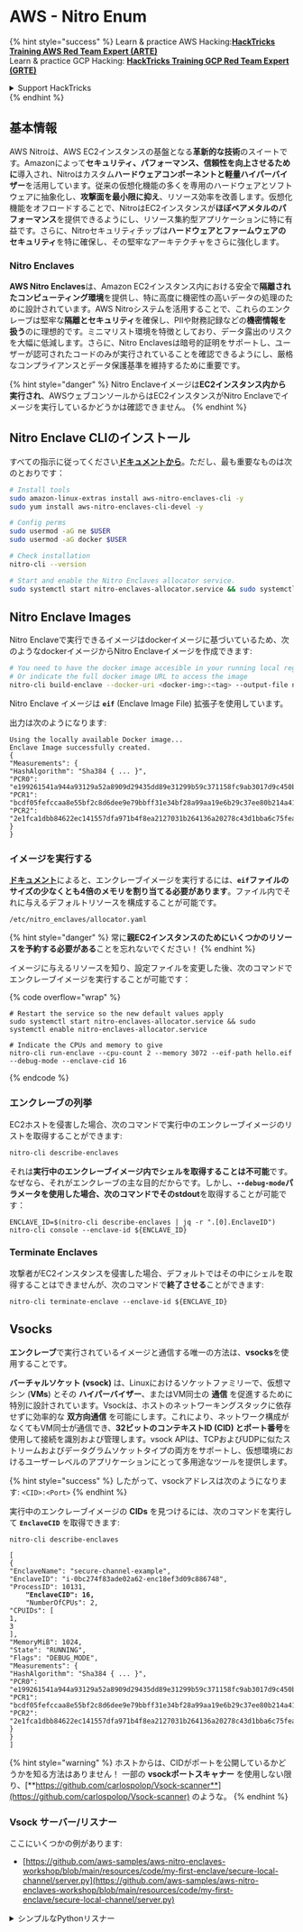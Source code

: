 # AWS - Nitro Enum

{% hint style="success" %}
Learn & practice AWS Hacking:<img src="../../../../.gitbook/assets/image (1) (1) (1) (1).png" alt="" data-size="line">[**HackTricks Training AWS Red Team Expert (ARTE)**](https://training.hacktricks.xyz/courses/arte)<img src="../../../../.gitbook/assets/image (1) (1) (1) (1).png" alt="" data-size="line">\
Learn & practice GCP Hacking: <img src="../../../../.gitbook/assets/image (2) (1).png" alt="" data-size="line">[**HackTricks Training GCP Red Team Expert (GRTE)**<img src="../../../../.gitbook/assets/image (2) (1).png" alt="" data-size="line">](https://training.hacktricks.xyz/courses/grte)

<details>

<summary>Support HackTricks</summary>

* Check the [**subscription plans**](https://github.com/sponsors/carlospolop)!
* **Join the** 💬 [**Discord group**](https://discord.gg/hRep4RUj7f) or the [**telegram group**](https://t.me/peass) or **follow** us on **Twitter** 🐦 [**@hacktricks\_live**](https://twitter.com/hacktricks_live)**.**
* **Share hacking tricks by submitting PRs to the** [**HackTricks**](https://github.com/carlospolop/hacktricks) and [**HackTricks Cloud**](https://github.com/carlospolop/hacktricks-cloud) github repos.

</details>
{% endhint %}

## 基本情報

AWS Nitroは、AWS EC2インスタンスの基盤となる**革新的な技術**のスイートです。Amazonによって**セキュリティ、パフォーマンス、信頼性を向上させるために**導入され、Nitroはカスタム**ハードウェアコンポーネントと軽量ハイパーバイザー**を活用しています。従来の仮想化機能の多くを専用のハードウェアとソフトウェアに抽象化し、**攻撃面を最小限に抑え**、リソース効率を改善します。仮想化機能をオフロードすることで、NitroはEC2インスタンスが**ほぼベアメタルのパフォーマンス**を提供できるようにし、リソース集約型アプリケーションに特に有益です。さらに、Nitroセキュリティチップは**ハードウェアとファームウェアのセキュリティ**を特に確保し、その堅牢なアーキテクチャをさらに強化します。

### Nitro Enclaves

**AWS Nitro Enclaves**は、Amazon EC2インスタンス内における安全で**隔離されたコンピューティング環境**を提供し、特に高度に機密性の高いデータの処理のために設計されています。AWS Nitroシステムを活用することで、これらのエンクレーブは堅牢な**隔離とセキュリティ**を確保し、PIIや財務記録などの**機密情報を扱う**のに理想的です。ミニマリスト環境を特徴としており、データ露出のリスクを大幅に低減します。さらに、Nitro Enclavesは暗号的証明をサポートし、ユーザーが認可されたコードのみが実行されていることを確認できるようにし、厳格なコンプライアンスとデータ保護基準を維持するために重要です。

{% hint style="danger" %}
Nitro Enclaveイメージは**EC2インスタンス内から実行され**、AWSウェブコンソールからはEC2インスタンスがNitro Enclaveでイメージを実行しているかどうかは確認できません。
{% endhint %}

## Nitro Enclave CLIのインストール

すべての指示に従ってください[**ドキュメントから**](https://catalog.us-east-1.prod.workshops.aws/event/dashboard/en-US/workshop/1-my-first-enclave/1-1-nitro-enclaves-cli#run-connect-and-terminate-the-enclave)。ただし、最も重要なものは次のとおりです：
```bash
# Install tools
sudo amazon-linux-extras install aws-nitro-enclaves-cli -y
sudo yum install aws-nitro-enclaves-cli-devel -y

# Config perms
sudo usermod -aG ne $USER
sudo usermod -aG docker $USER

# Check installation
nitro-cli --version

# Start and enable the Nitro Enclaves allocator service.
sudo systemctl start nitro-enclaves-allocator.service && sudo systemctl enable nitro-enclaves-allocator.service
```
## Nitro Enclave Images

Nitro Enclaveで実行できるイメージはdockerイメージに基づいているため、次のようなdockerイメージからNitro Enclaveイメージを作成できます:
```bash
# You need to have the docker image accesible in your running local registry
# Or indicate the full docker image URL to access the image
nitro-cli build-enclave --docker-uri <docker-img>:<tag> --output-file nitro-img.eif
```
Nitro Enclave イメージは **`eif`** (Enclave Image File) 拡張子を使用しています。

出力は次のようになります:
```
Using the locally available Docker image...
Enclave Image successfully created.
{
"Measurements": {
"HashAlgorithm": "Sha384 { ... }",
"PCR0": "e199261541a944a93129a52a8909d29435dd89e31299b59c371158fc9ab3017d9c450b0a580a487e330b4ac691943284",
"PCR1": "bcdf05fefccaa8e55bf2c8d6dee9e79bbff31e34bf28a99aa19e6b29c37ee80b214a414b7607236edf26fcb78654e63f",
"PCR2": "2e1fca1dbb84622ec141557dfa971b4f8ea2127031b264136a20278c43d1bba6c75fea286cd4de9f00450b6a8db0e6d3"
}
}
```
### イメージを実行する

[**ドキュメント**](https://catalog.us-east-1.prod.workshops.aws/event/dashboard/en-US/workshop/1-my-first-enclave/1-1-nitro-enclaves-cli#run-connect-and-terminate-the-enclave)によると、エンクレーブイメージを実行するには、**`eif`ファイルのサイズの少なくとも4倍のメモリを割り当てる必要があります**。ファイル内でそれに与えるデフォルトリソースを構成することが可能です。
```shell
/etc/nitro_enclaves/allocator.yaml
```
{% hint style="danger" %}
常に**親EC2インスタンスのためにいくつかのリソースを予約する必要がある**ことを忘れないでください！
{% endhint %}

イメージに与えるリソースを知り、設定ファイルを変更した後、次のコマンドでエンクレーブイメージを実行することが可能です：

{% code overflow="wrap" %}
```shell
# Restart the service so the new default values apply
sudo systemctl start nitro-enclaves-allocator.service && sudo systemctl enable nitro-enclaves-allocator.service

# Indicate the CPUs and memory to give
nitro-cli run-enclave --cpu-count 2 --memory 3072 --eif-path hello.eif --debug-mode --enclave-cid 16
```
{% endcode %}

### エンクレーブの列挙

EC2ホストを侵害した場合、次のコマンドで実行中のエンクレーブイメージのリストを取得することができます:
```bash
nitro-cli describe-enclaves
```
それは**実行中のエンクレーブイメージ内でシェルを取得することは不可能**です。なぜなら、それがエンクレーブの主な目的だからです。しかし、**`--debug-mode`**パラメータを使用した場合、次のコマンドでその**stdout**を取得することが可能です：
```shell
ENCLAVE_ID=$(nitro-cli describe-enclaves | jq -r ".[0].EnclaveID")
nitro-cli console --enclave-id ${ENCLAVE_ID}
```
### Terminate Enclaves

攻撃者がEC2インスタンスを侵害した場合、デフォルトではその中にシェルを取得することはできませんが、次のコマンドで**終了させる**ことができます:
```shell
nitro-cli terminate-enclave --enclave-id ${ENCLAVE_ID}
```
## Vsocks

**エンクレーブ**で実行されているイメージと通信する唯一の方法は、**vsocks**を使用することです。

**バーチャルソケット (vsock)** は、Linuxにおけるソケットファミリーで、仮想マシン (**VMs**) とその **ハイパーバイザー**、またはVM同士の **通信** を促進するために特別に設計されています。Vsockは、ホストのネットワーキングスタックに依存せずに効率的な **双方向通信** を可能にします。これにより、ネットワーク構成がなくてもVM同士が通信でき、**32ビットのコンテキストID (CID) とポート番号**を使用して接続を識別および管理します。vsock APIは、TCPおよびUDPに似たストリームおよびデータグラムソケットタイプの両方をサポートし、仮想環境におけるユーザーレベルのアプリケーションにとって多用途なツールを提供します。

{% hint style="success" %}
したがって、vsockアドレスは次のようになります: `<CID>:<Port>`
{% endhint %}

実行中のエンクレーブイメージの **CIDs** を見つけるには、次のコマンドを実行して **`EnclaveCID`** を取得できます:

<pre class="language-bash"><code class="lang-bash">nitro-cli describe-enclaves

[
{
"EnclaveName": "secure-channel-example",
"EnclaveID": "i-0bc274f83ade02a62-enc18ef3d09c886748",
"ProcessID": 10131,
<strong>    "EnclaveCID": 16,
</strong>    "NumberOfCPUs": 2,
"CPUIDs": [
1,
3
],
"MemoryMiB": 1024,
"State": "RUNNING",
"Flags": "DEBUG_MODE",
"Measurements": {
"HashAlgorithm": "Sha384 { ... }",
"PCR0": "e199261541a944a93129a52a8909d29435dd89e31299b59c371158fc9ab3017d9c450b0a580a487e330b4ac691943284",
"PCR1": "bcdf05fefccaa8e55bf2c8d6dee9e79bbff31e34bf28a99aa19e6b29c37ee80b214a414b7607236edf26fcb78654e63f",
"PCR2": "2e1fca1dbb84622ec141557dfa971b4f8ea2127031b264136a20278c43d1bba6c75fea286cd4de9f00450b6a8db0e6d3"
}
}
]
</code></pre>

{% hint style="warning" %}
ホストからは、CIDがポートを公開しているかどうかを知る方法はありません！ 一部の **vsockポートスキャナー** を使用しない限り、[**https://github.com/carlospolop/Vsock-scanner**](https://github.com/carlospolop/Vsock-scanner) のような。
{% endhint %}

### Vsock サーバー/リスナー

ここにいくつかの例があります:

* [https://github.com/aws-samples/aws-nitro-enclaves-workshop/blob/main/resources/code/my-first-enclave/secure-local-channel/server.py](https://github.com/aws-samples/aws-nitro-enclaves-workshop/blob/main/resources/code/my-first-enclave/secure-local-channel/server.py)

<details>

<summary>シンプルなPythonリスナー</summary>
```python
#!/usr/bin/env python3

# From
https://medium.com/@F.DL/understanding-vsock-684016cf0eb0

import socket

CID = socket.VMADDR_CID_HOST
PORT = 9999

s = socket.socket(socket.AF_VSOCK, socket.SOCK_STREAM)
s.bind((CID, PORT))
s.listen()
(conn, (remote_cid, remote_port)) = s.accept()

print(f"Connection opened by cid={remote_cid} port={remote_port}")

while True:
buf = conn.recv(64)
if not buf:
break

print(f"Received bytes: {buf}")
```
</details>
```bash
# Using socat
socat VSOCK-LISTEN:<port>,fork EXEC:"echo Hello from server!"
```
### Vsock クライアント

例:

* [https://github.com/aws-samples/aws-nitro-enclaves-workshop/blob/main/resources/code/my-first-enclave/secure-local-channel/client.py](https://github.com/aws-samples/aws-nitro-enclaves-workshop/blob/main/resources/code/my-first-enclave/secure-local-channel/client.py)

<details>

<summary>シンプルな Python クライアント</summary>
```python
#!/usr/bin/env python3

#From https://medium.com/@F.DL/understanding-vsock-684016cf0eb0

import socket

CID = socket.VMADDR_CID_HOST
PORT = 9999

s = socket.socket(socket.AF_VSOCK, socket.SOCK_STREAM)
s.connect((CID, PORT))
s.sendall(b"Hello, world!")
s.close()
```
</details>
```bash
# Using socat
echo "Hello, vsock!" | socat - VSOCK-CONNECT:3:5000
```
### Vsock Proxy

ツール vsock-proxy は、別のアドレスで vsock プロキシをプロキシすることを可能にします。例えば：
```bash
vsock-proxy 8001 ip-ranges.amazonaws.com 443 --config your-vsock-proxy.yaml
```
これは**vsockのローカルポート8001**を`ip-ranges.amazonaws.com:443`に転送し、ファイル**`your-vsock-proxy.yaml`**には`ip-ranges.amazonaws.com:443`にアクセスするための次の内容が含まれている可能性があります：
```yaml
allowlist:
- {address: ip-ranges.amazonaws.com, port: 443}
```
EC2ホストによって使用されるvsockアドレス（**`<CID>:<Port>`**）を見ることが可能です（`3:8001`に注意してください。3はCIDで、8001はポートです）： 

{% code overflow="wrap" %}
```bash
sudo ss -l -p -n | grep v_str
v_str LISTEN 0      0                                                                              3:8001                   *:*     users:(("vsock-proxy",pid=9458,fd=3))
```
{% endcode %}

## Nitro Enclave Atestation & KMS

Nitro Enclaves SDKは、エンクレーブがNitro **ハイパーバイザー**から**暗号的に署名されたアテステーション文書**を要求できるようにします。この文書には、そのエンクレーブに特有の**ユニークな測定値**が含まれています。これらの測定値は、**ハッシュとプラットフォーム構成レジスタ（PCR）**を含み、アテステーションプロセス中に**エンクレーブのアイデンティティを証明し**、**外部サービスとの信頼を構築する**ために使用されます。アテステーション文書には通常、PCR0、PCR1、PCR2のような値が含まれており、これはエンクレーブEIFを構築して保存する際に遭遇したことがあります。

[**docs**](https://catalog.us-east-1.prod.workshops.aws/event/dashboard/en-US/workshop/1-my-first-enclave/1-3-cryptographic-attestation#a-unique-feature-on-nitro-enclaves)から、これらはPCR値です：

<table><thead><tr><th width="97">PCR</th><th width="221">...のハッシュ</th><th>説明</th></tr></thead><tbody><tr><td>PCR0</td><td>エンクレーブイメージファイル</td><td>セクションデータなしで、イメージファイルの内容の連続的な測定。</td></tr><tr><td>PCR1</td><td>Linuxカーネルとブートストラップ</td><td>カーネルとブートramfsデータの連続的な測定。</td></tr><tr><td>PCR2</td><td>アプリケーション</td><td>ブートramfsなしで、ユーザーアプリケーションの連続的かつ順序通りの測定。</td></tr><tr><td>PCR3</td><td>親インスタンスに割り当てられたIAMロール</td><td>親インスタンスに割り当てられたIAMロールの連続的な測定。親インスタンスが正しいIAMロールを持っている場合にのみ、アテステーションプロセスが成功することを保証します。</td></tr><tr><td>PCR4</td><td>親インスタンスのインスタンスID</td><td>親インスタンスのIDの連続的な測定。親インスタンスが特定のインスタンスIDを持っている場合にのみ、アテステーションプロセスが成功することを保証します。</td></tr><tr><td>PCR8</td><td>エンクレーブイメージファイル署名証明書</td><td>エンクレーブイメージファイルに指定された署名証明書の測定。特定の証明書によって署名されたエンクレーブイメージファイルからブートされた場合にのみ、アテステーションプロセスが成功することを保証します。</td></tr></tbody></table>

**暗号的アテステーション**をアプリケーションに統合し、**AWS KMS**のようなサービスとの事前構築された統合を活用できます。AWS KMSは**エンクレーブアテステーションを検証**でき、キー政策にアテステーションベースの条件キー（`kms:RecipientAttestation:ImageSha384`および`kms:RecipientAttestation:PCR`）を提供します。これらのポリシーは、AWS KMSがKMSキーを使用する操作を**エンクレーブのアテステーション文書が有効であり、**指定された条件を満たす場合にのみ許可することを保証します。

{% hint style="success" %}
デバッグ（--debug）モードのエンクレーブは、ゼロ（`000000000000000000000000000000000000000000000000`）で構成されたPCRを持つアテステーション文書を生成することに注意してください。したがって、これらの値をチェックするKMSポリシーは失敗します。
{% endhint %}

### PCRバイパス

攻撃者の視点から見ると、いくつかのPCRはエンクレーブイメージの一部またはすべてを変更することを許可し、依然として有効であることに注意してください（たとえば、PCR4は親インスタンスのIDのみをチェックするため、そのEC2で任意のエンクレーブイメージを実行することでこの潜在的なPCR要件を満たすことができます）。

したがって、EC2インスタンスを侵害した攻撃者は、これらの保護を回避するために他のエンクレーブイメージを実行できる可能性があります。

各保護を回避するために新しいイメージを変更/作成する方法に関する研究（特に明らかでないもの）はまだTODOです。

## 参考文献

* [https://medium.com/@F.DL/understanding-vsock-684016cf0eb0](https://medium.com/@F.DL/understanding-vsock-684016cf0eb0)
* AWSのNitroチュートリアルのすべての部分：[https://catalog.us-east-1.prod.workshops.aws/event/dashboard/en-US/workshop/1-my-first-enclave/1-1-nitro-enclaves-cli](https://catalog.us-east-1.prod.workshops.aws/event/dashboard/en-US/workshop/1-my-first-enclave/1-1-nitro-enclaves-cli)

{% hint style="success" %}
AWSハッキングを学び、実践する：<img src="../../../../.gitbook/assets/image (1) (1) (1) (1).png" alt="" data-size="line">[**HackTricks Training AWS Red Team Expert (ARTE)**](https://training.hacktricks.xyz/courses/arte)<img src="../../../../.gitbook/assets/image (1) (1) (1) (1).png" alt="" data-size="line">\
GCPハッキングを学び、実践する：<img src="../../../../.gitbook/assets/image (2) (1).png" alt="" data-size="line">[**HackTricks Training GCP Red Team Expert (GRTE)**<img src="../../../../.gitbook/assets/image (2) (1).png" alt="" data-size="line">](https://training.hacktricks.xyz/courses/grte)

<details>

<summary>HackTricksをサポートする</summary>

* [**サブスクリプションプラン**](https://github.com/sponsors/carlospolop)を確認してください！
* **💬 [**Discordグループ**](https://discord.gg/hRep4RUj7f)または[**Telegramグループ**](https://t.me/peass)に参加するか、**Twitter** 🐦 [**@hacktricks\_live**](https://twitter.com/hacktricks_live)**をフォローしてください。**
* **[**HackTricks**](https://github.com/carlospolop/hacktricks)および[**HackTricks Cloud**](https://github.com/carlospolop/hacktricks-cloud)のGitHubリポジトリにPRを提出してハッキングトリックを共有してください。**

</details>
{% endhint %}
